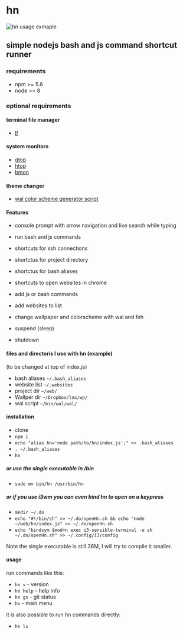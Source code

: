 # hn
![hn usage exmaple](https://i.imgur.com/yzsfDmS.gif)

## simple nodejs bash and js command shortcut runner

### requirements
* npm >= 5.6
* node >= 8

### optional requirements

#### terminal file manager
* [lf](https://github.com/gokcehan/lf)

#### system monitors
* [gtop](https://github.com/aksakalli/gtop)
* [htop](https://github.com/hishamhm/htop)
* [bmon](https://github.com/tgraf/bmon)

#### theme changer
* [wal color scheme generator script](https://github.com/dylanaraps/wal)

#### Features

* console prompt with arrow navigation and live search while typing

* run bash and js commands
* shortcuts for ssh connections
* shortctus for project directory
* shortctus for bash aliases
* shortcuts to open websites in chrome
* add js or bash commands
* add websites to list
* change wallpaper and colorscheme with wal and feh
* suspend (sleep)
* shutdown

#### files and directoris I use with hn (example)

(to be changed at top of index.js)

* bash aliases `~/.bash_aliases`
* website list `~/.websites`
* project dir `~/web/`
* Wallper dir `~/Dropbox/lnx/wp/`
* wal script `~/bin/wal/wal/`

#### installation

* clone
* `npm i`
* `echo "alias hn='node path/to/hn/index.js';" >> .bash_aliases`
* `. ~/.bash_aliases`
* `hn`

##### or use the single executable in /bin

* `sudo mv bin/hn /usr/bin/hn`

##### or if you use i3wm you can even bind hn to open on a keypress

* `mkdir ~/.do`
* `echo "#!/bin/sh" >> ~/.do/openHn.sh && echo "node ~/web/hn/index.js" >> ~/.do/openHn.sh`
* `echo "bindsym $mod+n exec i3-sensible-terminal -e sh ~/.do/openHn.sh" >> ~/.config/i3/config`

Note the single executable is still 36M, I will try to compile it smaller.

#### usage

run commands like this:

* `hn v`    -   version
* `hn help` -   help info
* `hn gs`   -   git status
* `hn`      -   main menu

it is also possible to run hn commands directly:

* `hn ls`
